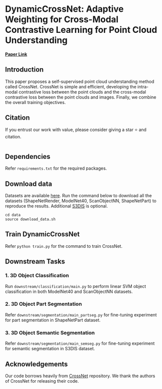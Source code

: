 # DynamicCrossNet: Adaptive Weighting for Cross-Modal Contrastive Learning for Point Cloud Understanding

#### [Paper Link]() 

## Introduction

This paper proposes a self-supervised point cloud understanding method called CrossNet. CrossNet is simple and efficient, developing the intra-modal contrastive loss between the point clouds and the cross-modal contrastive loss between the point clouds and images. Finally, we combine the overall training objectives.

<!-- <img src="docs/CrossNet.jpg" align="center" width="100%"> -->

## Citation

If you entrust our work with value, please consider giving a star ⭐ and citation.

```bibtex

```

## Dependencies

Refer `requirements.txt` for the required packages.

## Download data

Datasets are available [here](https://drive.google.com/drive/folders/1dAH9R3XDV0z69Bz6lBaftmJJyuckbPmR?usp=sharing). Run the command below to download all the datasets (ShapeNetRender, ModelNet40, ScanObjectNN, ShapeNetPart) to reproduce the results. Additional [S3DIS](http://buildingparser.stanford.edu/dataset.html) is optional.

```
cd data
source download_data.sh
```

## Train DynamicCrossNet

Refer `python train.py` for the command to train CrossNet.

## Downstream Tasks

### 1. 3D Object Classification 

Run `downstream/classification/main.py`  to perform linear SVM object classification in both ModelNet40 and ScanObjectNN datasets.


### 2. 3D Object Part Segmentation

Refer `downstream/segmentation/main_partseg.py` for fine-tuning experiment for part segmentation in ShapeNetPart dataset.

### 3. 3D Object Semantic Segmentation

Refer `downstream/segmentation/main_semseg.py` for fine-tuning experiment for semantic segmentation in S3DIS dataset.

## Acknowledgements

Our code borrows heavily from [CrossNet](https://github.com/liujia99/CrossNet) repository. We thank the authors of CrossNet for releasing their code. 
